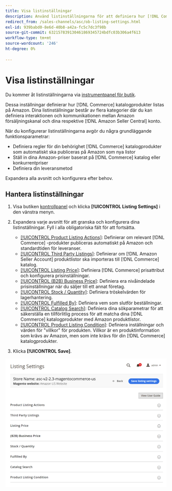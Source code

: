 ```yaml
---
title: Visa listinställningar
description: Använd listinställningarna för att definiera hur [!DNL Commerce] katalogprodukter listas på [!DNL Amazon Marketplace].
redirect_from: /sales-channels/asc/ob-listing-settings.html
exl-id: 939babd0-8e6d-40b8-a42a-fc5c7dc3f98b
source-git-commit: 632157839130461869345724bdfc03b306a4f613
workflow-type: tm+mt
source-wordcount: '246'
ht-degree: 0%

---
```


# Visa listinställningar

Du kommer åt listinställningarna via [instrumentpanel för butik](./amazon-store-dashboard.md).

Dessa inställningar definierar hur [!DNL Commerce] katalogprodukter listas på Amazon. Dina listinställningar består av flera kategorier där du kan definiera interaktionen och kommunikationen mellan Amazon försäljningskanal och dina respektive [!DNL Amazon Seller Central] konto.

När du konfigurerar listinställningarna avgör du några grundläggande funktionsparametrar:

- Definiera regler för din behörighet [!DNL Commerce] katalogprodukter som automatiskt ska publiceras på Amazon som nya listor
- Ställ in dina Amazon-priser baserat på [!DNL Commerce] katalog eller konkurrentpriser
- Definiera din leveransmetod

Expandera alla avsnitt och konfigurera efter behov.

## Hantera listinställningar

1. Visa butiken [kontrollpanel](./amazon-store-dashboard.md) och klicka **[!UICONTROL Listing Settings]** i den vänstra menyn.

1. Expandera varje avsnitt för att granska och konfigurera dina listinställningar. Fyll i alla obligatoriska fält för att fortsätta.

   - [[!UICONTROL Product Listing Actions]](./product-listing-actions.md): Definierar om relevant [!DNL Commerce] -produkter publiceras automatiskt på Amazon och standardtiden för leveranser.
   - [[!UICONTROL Third Party Listings]](./third-party-listing-settings.md): Definierar om [!DNL Amazon Seller Account] produktlistor ska importeras till [!DNL Commerce] katalog.
   - [[!UICONTROL Listing Price]](./listing-price.md): Definiera [!DNL Commerce] prisattribut och konfigurera prisinställningar.
   - [[!UICONTROL (B2B) Business Price]](./business-pricing.md): Definiera era nivåindelade prisinställningar när du säljer till ett annat företag.
   - [[!UICONTROL Stock / Quantity]](./stock-quantity.md): Definiera tröskelvärden för lagerhantering.
   - [[!UICONTROL Fulfilled By]](./fulfilled-by.md)\: Definiera vem som slutför beställningar.
   - [[!UICONTROL Catalog Search]](./catalog-search.md): Definiera dina sökparametrar för att säkerställa en tillförlitlig process för att matcha dina [!DNL Commerce] katalogprodukter med Amazon produktlistor.
   - [[!UICONTROL Product Listing Condition]](./product-listing-condition.md): Definiera inställningar och värden för &quot;villkor&quot; för produkten. Villkor är en produktinformation som krävs av Amazon, men som inte krävs för din [!DNL Commerce] katalogprodukter.

1. Klicka **[!UICONTROL Save]**.

![Listinställningar](assets/amazon-listing-settings.png)

